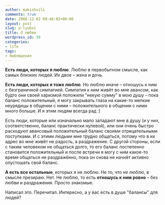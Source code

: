 ```yaml
---
author: makishvili
comments: true
date: 2008-12-02 09:48:02+00:00
layout: post
slug: o-lyubvi
title: О любви
wordpress_id: 39
categories:
- life
tags:
- Наблюдения
---
```


**Есть люди, которых я люблю**. Люблю в первобытном смысле, как самых близких людей. Их двое – жена и дочь.

**Есть люди, которых я тоже люблю**. Но люблю иначе – отношусь к ним с безграничной симпатией. Симпатия к ним живёт во мне авансом, как будто они своей харизмой положили "некую сумму" в мою душу – пока баланс положительный, я могу закрывать глаза на какие-то мелкие неурядицы в общении с ними – положительного  в общении с ними много больше. И я этим людям всегда рад :)

Есть люди, которые или изначально мало западают мне в душу (и у них, соответственно, баланс практически нулевой), или они очень быстро расходуют авансовый положительный баланс своими отрицательными поступками. И с этими людьми мне трудно общаться, потому что в их адрес во мне живёт не радость, а раздражение. С другой стороны, если с таким человеком не общаться долго, то его баланс постепенно становится положительный и после встречи я могу с ним какое-то время общаться не раздражённо, пока он снова не начнёт активно опустошать свой баланс.

**А есть все остальные**, которых я не люблю. Не то, что _не люблю_, в смысле презираю. Нет. Не люблю, то есть **отношусь к ним ровно** – без любви и раздражения. Просто знакомые.

Написал это. Перечитал.
Интересно, а у вас есть в душе "балансы" для людей?
